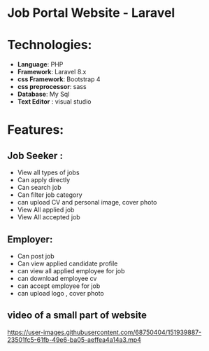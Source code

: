# Job Portal Website - Laravel

# Technologies:
-  **Language**: PHP
-  **Framework**: Laravel 8.x
-  **css Framework**: Bootstrap 4
-  **css preprocessor**: sass
-  **Database**: My Sql
-  **Text Editor** : visual studio

# Features:
## Job Seeker :
- View all types of jobs
- Can apply directly
- Can search job
- Can filter job category
- can upload CV and personal image, cover photo
- View All applied job
- View All accepted job

## Employer:
- Can post job
- Can view applied candidate profile
- can view all applied employee for job
- can download employee cv
- can accept employee for job
- can upload logo , cover photo

## video of a small part of website
https://user-images.githubusercontent.com/68750404/151939887-23501fc5-61fb-49e6-ba05-aeffea4a14a3.mp4




